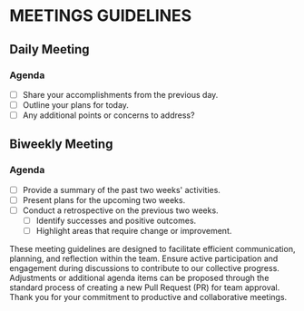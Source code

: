# MEETINGS GUIDELINES

## Daily Meeting
### Agenda
- [ ] Share your accomplishments from the previous day.
- [ ] Outline your plans for today.
- [ ] Any additional points or concerns to address?

## Biweekly Meeting
### Agenda
- [ ] Provide a summary of the past two weeks' activities.
- [ ] Present plans for the upcoming two weeks.
- [ ] Conduct a retrospective on the previous two weeks.
  - [ ] Identify successes and positive outcomes.
  - [ ] Highlight areas that require change or improvement.

These meeting guidelines are designed to facilitate efficient communication, planning, and reflection within the team. 
Ensure active participation and engagement during discussions to contribute to our collective progress. 
Adjustments or additional agenda items can be proposed through the standard process of creating a new Pull Request (PR) for team approval. 
Thank you for your commitment to productive and collaborative meetings.